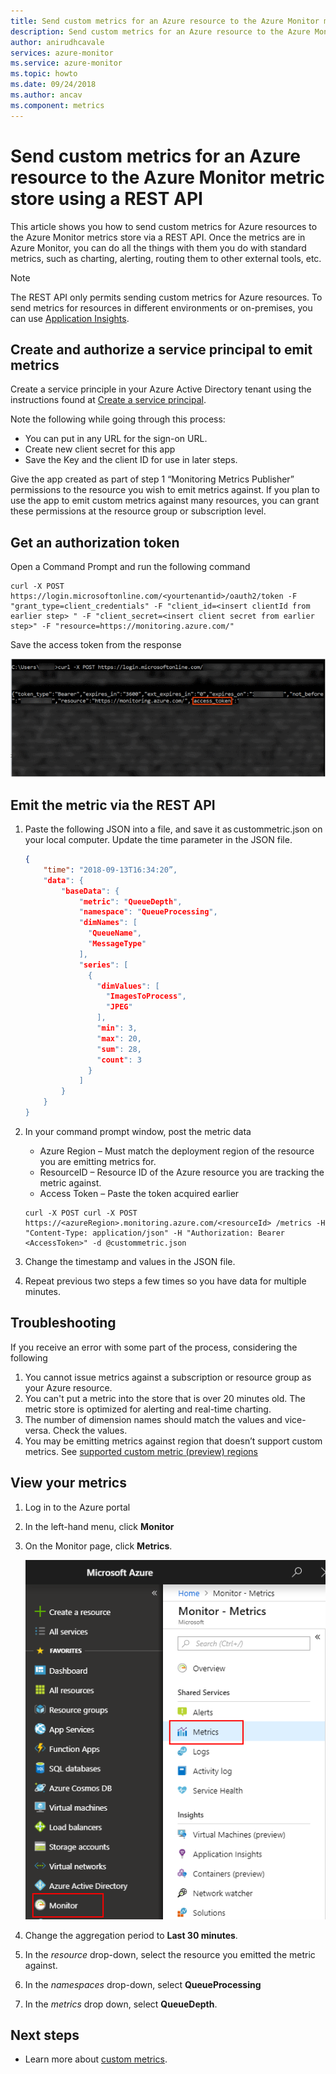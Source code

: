 ```yaml
---
title: Send custom metrics for an Azure resource to the Azure Monitor metric store using a REST API
description: Send custom metrics for an Azure resource to the Azure Monitor metric store using a REST API
author: anirudhcavale
services: azure-monitor
ms.service: azure-monitor
ms.topic: howto
ms.date: 09/24/2018
ms.author: ancav
ms.component: metrics
---
```

# Send custom metrics for an Azure resource to the Azure Monitor metric store using a REST API

This article shows you how to send custom metrics for Azure resources to the Azure Monitor metrics store via a REST API.  Once the metrics are in Azure Monitor, you can do all the things with them you do with standard metrics, such as charting, alerting, routing them to other external tools, etc.  

>[!NOTE] 
>The REST API only permits sending custom metrics for Azure resources. To send metrics for resources in different environments or on-premises, you can use [Application Insights](../application-insights/app-insights-api-custom-events-metrics.md).    


## Create and authorize a service principal to emit metrics 

Create a service principle in your Azure Active Directory tenant using the instructions found at [Create a service principal](../azure-resource-manager/resource-group-create-service-principal-portal.md). 

Note the following while going through this process: 

- You can put in any URL for the sign-on URL.  
- Create new client secret for this app  
- Save the Key and the client ID for use in later steps.  

Give the app created as part of step 1 “Monitoring Metrics Publisher” permissions to the resource you wish to emit metrics against. If you plan to use the app to emit custom metrics against many resources, you can grant these permissions at the resource group or subscription level. 

## Get an authorization token
Open a Command Prompt and run the following command
```shell
curl -X POST https://login.microsoftonline.com/<yourtenantid>/oauth2/token -F "grant_type=client_credentials" -F "client_id=<insert clientId from earlier step> " -F "client_secret=<insert client secret from earlier step>" -F "resource=https://monitoring.azure.com/"
```
Save the access token from the response

![Access Token](./media/metrics-store-custom-rest-api/accesstoken.png)

## Emit the metric via the REST API 

1. Paste the following JSON into a file, and save it as custommetric.json on your local computer. Update the time parameter in the JSON file. 
    
    ```json
    { 
        "time": "2018-09-13T16:34:20”, 
        "data": { 
            "baseData": { 
                "metric": "QueueDepth", 
                "namespace": "QueueProcessing", 
                "dimNames": [ 
                  "QueueName", 
                  "MessageType" 
                ], 
                "series": [ 
                  { 
                    "dimValues": [ 
                      "ImagesToProcess", 
                      "JPEG" 
                    ], 
                    "min": 3, 
                    "max": 20, 
                    "sum": 28, 
                    "count": 3 
                  } 
                ] 
            } 
        } 
    } 
    ``` 

1. In your command prompt window, post the metric data 
    - Azure Region – Must match the deployment region of the resource you are emitting metrics for. 
    - ResourceID –  Resource ID of the Azure resource you are tracking the metric against.  
    - Access Token – Paste the token acquired earlier

    ```Shell 
    curl -X POST curl -X POST https://<azureRegion>.monitoring.azure.com/<resourceId> /metrics -H "Content-Type: application/json" -H "Authorization: Bearer <AccessToken>" -d @custommetric.json 
    ```
1. Change the timestamp and values in the JSON file. 
1. Repeat previous two steps a few times so you have data for multiple minutes.

## Troubleshooting 
If you receive an error with some part of the process, considering the following

1. You cannot issue metrics against a subscription or resource group as your Azure resource. 
1. You can't put a metric into the store that is over 20 minutes old. The metric store is optimized for alerting and real-time charting. 
2. The number of dimension names should match the values and vice-versa. Check the values. 
2. You may be emitting metrics against region that doesn’t support custom metrics. See [supported custom metric (preview) regions](metrics-custom-overview.md#supported-regions) 



## View your metrics 

1. Log in to the Azure portal 

1. In the left-hand menu, click **Monitor** 

1. On the Monitor page, click **Metrics**. 

   ![Access Token](./media/metrics-store-custom-rest-api/metrics.png) 

1. Change the aggregation period to **Last 30 minutes**.  

1. In the *resource* drop-down, select the resource you emitted the metric against.  

1. In the *namespaces* drop-down, select **QueueProcessing** 

1. In the *metrics* drop down, select **QueueDepth**.  

 
## Next steps
- Learn more about [custom metrics](metrics-custom-overview.md).